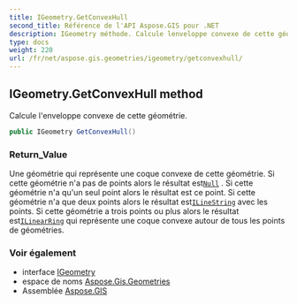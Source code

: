 ```yaml
---
title: IGeometry.GetConvexHull
second_title: Référence de l'API Aspose.GIS pour .NET
description: IGeometry méthode. Calcule lenveloppe convexe de cette géométrie.
type: docs
weight: 220
url: /fr/net/aspose.gis.geometries/igeometry/getconvexhull/
---
```

## IGeometry.GetConvexHull method

Calcule l'enveloppe convexe de cette géométrie.

```csharp
public IGeometry GetConvexHull()
```

### Return_Value

Une géométrie qui représente une coque convexe de cette géométrie. Si cette géométrie n'a pas de points alors le résultat est[`Null`](../../geometry/null/) . Si cette géométrie n'a qu'un seul point alors le résultat est ce point. Si cette géométrie n'a que deux points alors le résultat est[`ILineString`](../../ilinestring/) avec les points. Si cette géométrie a trois points ou plus alors le résultat est[`ILinearRing`](../../ilinearring/) qui représente une coque convexe autour de tous les points de géométries.

### Voir également

* interface [IGeometry](../)
* espace de noms [Aspose.Gis.Geometries](../../igeometry/)
* Assemblée [Aspose.GIS](../../../)


